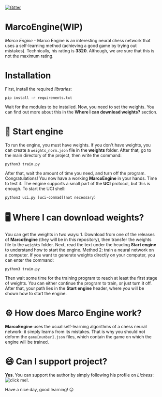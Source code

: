 [![Gitter](https://badges.gitter.im/DroidGame/DroidGame3D.svg)](https://gitter.im/WennMarcoRTX/MarcoEngine?utm_source=badge&utm_medium=badge&utm_campaign=pr-badge&utm_content=body_badge) 

# MarcoEngine(WIP)

*Marco Engine* - Marco Engine is an interesting neural chess network that uses a self-learning method (achieving a good game by trying out mistakes). Technically, his rating is **3320**. Although, we are sure that this is not the maximum rating.


# Installation

First, install the required *libraries*:

```
pip install -r requirements.txt
```

Wait for the modules to be installed. Now, you need to set the weights. You can find out more about this in the __Where I can download weights?__ section.

# 🚗 Start engine

To run the engine, you must have weights. If you don't have weights, you can create a `weights_norm.json` file in the __weights__ folder. After that, go to the main directory of the project, then write the command:

```
python3 train.py
```

After that, wait the amount of time you need, and turn off the program. Congratulations! You now have a working __MarcoEngine__ in your hands. Time to test it. The engine supports a small part of the __UCI__ protocol, but this is enough. To start the UCI shell:

```
python3 uci.py [uci-commad](not necessary)
```

# 🖥️ Where I can download weights?
You can get the weights in two ways: 1. Download from one of the releases of __MarcoEngine__ (they will be in this repository), then transfer the weights file to the `weights` folder. Next, read the text under the heading __Start engine__ to understand how to start the engine. Method 2: train a neural network on a computer. If you want to generate weights directly on your computer, you can enter the command:

```
python3 train.py
```

Then wait some time for the training program to reach at least the first stage of weights. You can either continue the program to train, or just turn it off. After that, your path lies in the __Start engine__ header, where you will be shown how to start the engine.

# ⚙️ How does Marco Engine work?

__MarcoEngine__ uses the usual self-learning algorithms of a chess neural network: it simply learns from its mistakes. That is why you should not deform the `game[number].json` files, which contain the game on which the engine will be trained.

# 😄 Can I support project?

__Yes__. You can support the author by simply following his profile on *Lichess*: ![click me!](https://lichess.org/@/ProshkaKartoshka).

Have a nice day, good learning! 😉
